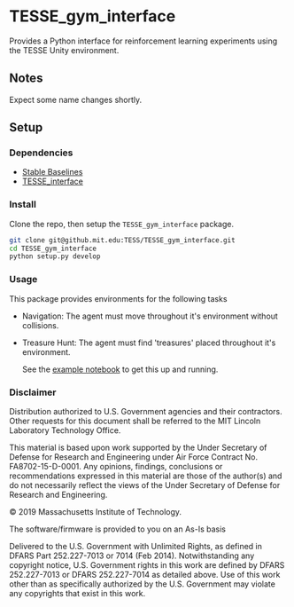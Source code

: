 # TESSE_gym_interface

Provides a Python interface for reinforcement learning experiments using the TESSE Unity environment.

## Notes

Expect some name changes shortly.

## Setup

### Dependencies
- [Stable Baselines](https://stable-baselines.readthedocs.io/en/master/)
- [TESSE_interface](https://github.mit.edu/TESS/TESSE_interface)

### Install 
Clone the repo, then setup the `TESSE_gym_interface` package.

```sh
git clone git@github.mit.edu:TESS/TESSE_gym_interface.git
cd TESSE_gym_interface
python setup.py develop
```

### Usage 

This package provides environments for the following tasks
- Navigation: The agent must move throughout it's environment without collisions.
- Treasure Hunt: The agent must find 'treasures' placed throughout it's environment. 
    
    See the [example notebook](https://github.mit.edu/TESS/TESSE_gym_interface/blob/master/agent-training.ipynb) to get this up and running.


### Disclaimer

Distribution authorized to U.S. Government agencies and their contractors. Other requests for this document shall be referred to the MIT Lincoln Laboratory Technology Office.

This material is based upon work supported by the Under Secretary of Defense for Research and Engineering under Air Force Contract No. FA8702-15-D-0001. Any opinions, findings, conclusions or recommendations expressed in this material are those of the author(s) and do not necessarily reflect the views of the Under Secretary of Defense for Research and Engineering.

© 2019 Massachusetts Institute of Technology.

The software/firmware is provided to you on an As-Is basis

Delivered to the U.S. Government with Unlimited Rights, as defined in DFARS Part 252.227-7013 or 7014 (Feb 2014). Notwithstanding any copyright notice, U.S. Government rights in this work are defined by DFARS 252.227-7013 or DFARS 252.227-7014 as detailed above. Use of this work other than as specifically authorized by the U.S. Government may violate any copyrights that exist in this work.
